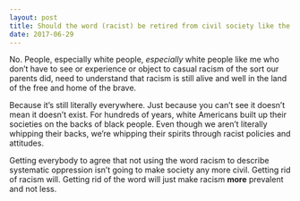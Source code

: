 ```yaml
---
layout: post
title: Should the word (racist) be retired from civil society like the N-word and would this help with civility?
date: 2017-06-29
---
```


<p>No. People, especially white people, <i>especially</i> white people like me who don’t have to see or experience or object to casual racism of the sort our parents did, need to understand that racism is still alive and well in the land of the free and home of the brave.</p><p>Because it’s still literally everywhere. Just because you can’t see it doesn’t mean it doesn’t exist. For hundreds of years, white Americans built up their societies on the backs of black people. Even though we aren’t literally whipping their backs, we’re whipping their spirits through racist policies and attitudes.</p><p>Getting everybody to agree that not using the word racism to describe systematic oppression isn’t going to make society any more civil. Getting rid of racism will. Getting rid of the word will just make racism <b>more</b> prevalent and not less.</p>
